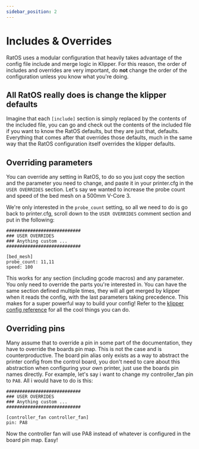 ```yaml
---
sidebar_position: 2
---
```


# Includes & Overrides

RatOS uses a modular configuration that heavily takes advantage of the config file include and merge logic in Klipper. For this reason, the order of includes and overrides are very important, do **not** change the order of the configuration unless you know what you're doing.

## All RatOS really does is change the klipper defaults

Imagine that each `[include]` section is simply replaced by the contents of the included file, you can go and check out the contents of the included file if you want to know the RatOS defaults, but they are just that, defaults. Everything that comes after that overrides those defaults, much in the same way that the RatOS configuration itself overrides the klipper defaults.

## Overriding parameters

You can override any setting in RatOS, to do so you just copy the section and the parameter you need to change, and paste it in your printer.cfg in the `USER OVERRIDES` section. Let's say we wanted to increase the probe count and speed of the bed mesh on a 500mm V-Core 3.

We're only interested in the `probe_count` setting, so all we need to do is go back to printer.cfg, scroll down to the `USER OVERRIDES` comment section and put in the following:

```properties title="printer.cfg"
############################
### USER OVERRIDES
### Anything custom ...
############################

[bed_mesh]
probe_count: 11,11
speed: 100
```

This works for any section (including gcode macros) and any parameter. You only need to override the parts you're interested in. You can have the same section defined multiple times, they will all get merged by klipper when it reads the config, with the last parameters taking precedence. This makes for a super powerful way to build your config! Refer to the [klipper config reference](https://www.klipper3d.org/Config_Reference.html) for all the cool things you can do.

## Overriding pins

Many assume that to override a pin in some part of the documentation, they have to override the boards pin map. This is not the case and is counterproductive. The board pin alias only exists as a way to abstract the printer config from the control board, you don't need to care about this abstraction when configuring your own printer, just use the boards pin names directly. For example, let's say i want to change my controller_fan pin to `PA8`. All i would have to do is this:

```properties title="printer.cfg"
############################
### USER OVERRIDES
### Anything custom ...
############################

[controller_fan controller_fan]
pin: PA8
```

Now the controller fan will use PA8 instead of whatever is configured in the board pin map. Easy!
